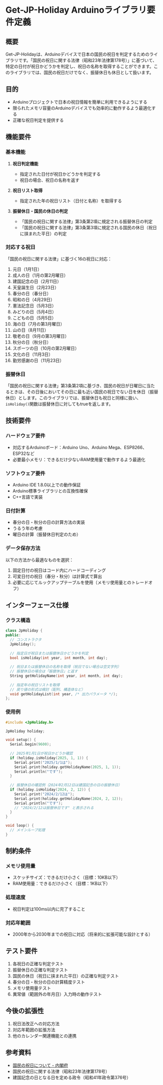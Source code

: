 # Get-JP-Holiday Arduinoライブラリ要件定義

## 概要
Get-JP-Holidayは、Arduinoデバイスで日本の国民の祝日を判定するためのライブラリです。「国民の祝日に関する法律（昭和23年法律第178号）」に基づいて、特定の日付が祝日かどうかを判定し、祝日の名称を取得することができます。このライブラリでは、国民の祝日だけでなく、振替休日も休日として扱います。

## 目的
- Arduinoプロジェクトで日本の祝日情報を簡単に利用できるようにする
- 限られたメモリ容量のArduinoデバイスでも効率的に動作するよう最適化する
- 正確な祝日判定を提供する

## 機能要件

### 基本機能
1. **祝日判定機能**
   - 指定された日付が祝日かどうかを判定する
   - 祝日の場合、祝日の名称を返す

2. **祝日リスト取得**
   - 指定された年の祝日リスト（日付と名称）を取得する

3. **振替休日・国民の休日の判定**
   - 「国民の祝日に関する法律」第3条第2項に規定される振替休日の判定
   - 「国民の祝日に関する法律」第3条第3項に規定される国民の休日（祝日に挟まれた平日）の判定

### 対応する祝日
「国民の祝日に関する法律」に基づく16の祝日に対応：

1. 元日（1月1日）
2. 成人の日（1月の第2月曜日）
3. 建国記念の日（2月11日）
4. 天皇誕生日（2月23日）
5. 春分の日（春分日）
6. 昭和の日（4月29日）
7. 憲法記念日（5月3日）
8. みどりの日（5月4日）
9. こどもの日（5月5日）
10. 海の日（7月の第3月曜日）
11. 山の日（8月11日）
12. 敬老の日（9月の第3月曜日）
13. 秋分の日（秋分日）
14. スポーツの日（10月の第2月曜日）
15. 文化の日（11月3日）
16. 勤労感謝の日（11月23日）

### 振替休日
「国民の祝日に関する法律」第3条第2項に基づき、国民の祝日が日曜日に当たるときは、その日後においてその日に最も近い国民の祝日でない日を休日（振替休日）とします。このライブラリでは、振替休日も祝日と同様に扱い、`isHoliday()`関数は振替休日に対してもtrueを返します。

## 技術要件

### ハードウェア要件
- 対応するArduinoボード：Arduino Uno、Arduino Mega、ESP8266、ESP32など
- 必要最小メモリ：できるだけ少ないRAM使用量で動作するよう最適化

### ソフトウェア要件
- Arduino IDE 1.8.0以上での動作保証
- Arduino標準ライブラリとの互換性確保
- C++言語で実装

### 日付計算
- 春分の日・秋分の日の計算方法の実装
- うるう年の考慮
- 曜日の計算（振替休日判定のため）

### データ保存方法
以下の方法から最適なものを選択：
1. 固定日付の祝日はコード内にハードコーディング
2. 可変日付の祝日（春分・秋分）は計算式で算出
3. 必要に応じてルックアップテーブルを使用（メモリ使用量とのトレードオフ）

## インターフェース仕様

### クラス構造
```cpp
class JpHoliday {
public:
  // コンストラクタ
  JpHoliday();
  
  // 指定日が祝日または振替休日かどうかを判定
  bool isHoliday(int year, int month, int day);
  
  // 祝日または振替休日の名称を取得（祝日でない場合は空文字列）
  // 振替休日の場合は「振替休日」と返す
  String getHolidayName(int year, int month, int day);
  
  // 指定年の祝日リストを取得
  // 戻り値の形式は検討（配列、構造体など）
  void getHolidayList(int year, /* 出力パラメータ */);
};
```

### 使用例
```cpp
#include <JpHoliday.h>

JpHoliday holiday;

void setup() {
  Serial.begin(9600);
  
  // 2025年1月1日が祝日かどうか確認
  if (holiday.isHoliday(2025, 1, 1)) {
    Serial.print("2025/1/1は");
    Serial.print(holiday.getHolidayName(2025, 1, 1));
    Serial.println("です");
  }
  
  // 振替休日の確認例（2024年2月12日は建国記念の日の振替休日）
  if (holiday.isHoliday(2024, 2, 12)) {
    Serial.print("2024/2/12は");
    Serial.print(holiday.getHolidayName(2024, 2, 12));
    Serial.println("です");
    // "2024/2/12は振替休日です" と表示される
  }
}

void loop() {
  // メインループ処理
}
```

## 制約条件

### メモリ使用量
- スケッチサイズ：できるだけ小さく（目標：10KB以下）
- RAM使用量：できるだけ小さく（目標：1KB以下）

### 処理速度
- 祝日判定は100ms以内に完了すること

### 対応年範囲
- 2000年から2030年までの祝日に対応（将来的に拡張可能な設計とする）

## テスト要件
1. 各祝日の正確な判定テスト
2. 振替休日の正確な判定テスト
3. 国民の休日（祝日に挟まれた平日）の正確な判定テスト
4. 春分の日・秋分の日の計算精度テスト
5. メモリ使用量テスト
6. 異常値（範囲外の年月日）入力時の動作テスト

## 今後の拡張性
1. 祝日法改正への対応方法
2. 対応年範囲の拡張方法
3. 他のカレンダー関連機能との連携

## 参考資料
- [国民の祝日について - 内閣府](https://www8.cao.go.jp/chosei/shukujitsu/gaiyou.html)
- 国民の祝日に関する法律（昭和23年法律第178号）
- 建国記念の日となる日を定める政令（昭和41年政令第376号）
